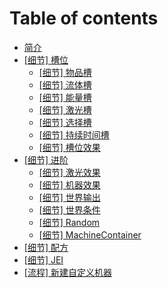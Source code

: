# Table of contents

* [简介](README.md)
* [\[细节\] 槽位](slots/README.md)
  * [\[细节\] 物品槽](slots/item-slot.md)
  * [\[细节\] 流体槽](slots/fluid-slot.md)
  * [\[细节\] 能量槽](slots/energy-slot.md)
  * [\[细节\] 激光槽](slots/laser-slot.md)
  * [\[细节\] 选择槽](slots/selection-slot.md)
  * [\[细节\] 持续时间槽](slots/duration-slot.md)
  * [\[细节\] 槽位效果](slots/slot-visual.md)
* [\[细节\] 进阶](advanced/README.md)
  * [\[细节\] 激光效果](advanced/laser-visual.md)
  * [\[细节\] 机器效果](advanced/machine-visual.md)
  * [\[细节\] 世界输出](advanced/world-output.md)
  * [\[细节\] 世界条件](advanced/world-require.md)
  * [\[细节\] Random](advanced/random.md)
  * [\[细节\] MachineContainer](advanced/machine-container.md)
* [\[细节\] 配方](recipes.md)
* [\[细节\] JEI](jei.md)
* [\[流程\] 新建自定义机器](creating-a-custom-machine.md)
